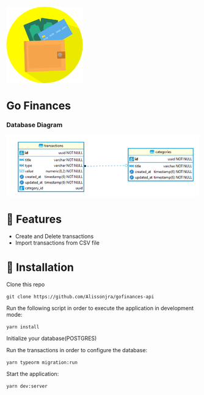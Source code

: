 <p align="left">
<img src="/.github/finances.png" width="200" heigth="200" />
</p>

<h1 align="left" >Go Finances</h1>

<h3>Database Diagram</h3>
<p align="left">
<img src="/.github/database.PNG"  />
</p>


# :rocket: Features
- Create and Delete transactions </br>
- Import transactions from CSV file</br>


# :construction_worker: Installation
Clone this repo

```git clone https://github.com/Alissonjra/gofinances-api```


Run the following script in order to execute the application in development mode:

```yarn install  ```  

Initialize your database(POSTGRES)</br>

Run the transactions in order to configure the database:

```yarn typeorm migration:run```


Start the application:

```yarn dev:server```
